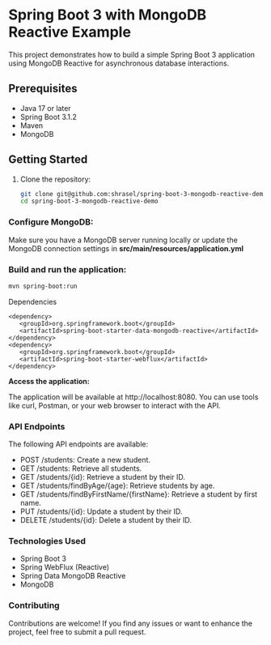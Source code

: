 # Spring Boot 3 with MongoDB Reactive Example

This project demonstrates how to build a simple Spring Boot 3 application using MongoDB Reactive for asynchronous database interactions.

## Prerequisites

- Java 17 or later
- Spring Boot 3.1.2
- Maven
- MongoDB

## Getting Started

1. Clone the repository:

   ```sh
   git clone git@github.com:shrasel/spring-boot-3-mongodb-reactive-demo.git
   cd spring-boot-3-mongodb-reactive-demo

### Configure MongoDB: ###

Make sure you have a MongoDB server running locally or update the MongoDB connection settings in **src/main/resources/application.yml**

### Build and run the application: ###

```sh
mvn spring-boot:run
```

Dependencies

```
<dependency>
   <groupId>org.springframework.boot</groupId>
   <artifactId>spring-boot-starter-data-mongodb-reactive</artifactId>
</dependency>
<dependency>
   <groupId>org.springframework.boot</groupId>
   <artifactId>spring-boot-starter-webflux</artifactId>
</dependency>
```
**Access the application:**

The application will be available at http://localhost:8080. You can use tools like curl, Postman, or your web browser to interact with the API.

### **API Endpoints** ###
The following API endpoints are available:

- POST /students: Create a new student.
- GET /students: Retrieve all students.
- GET /students/{id}: Retrieve a student by their ID.
- GET /students/findByAge/{age}: Retrieve students by age.
- GET /students/findByFirstName/{firstName}: Retrieve a student by first name.
- PUT /students/{id}: Update a student by their ID.
- DELETE /students/{id}: Delete a student by their ID.
### Technologies Used ###
- Spring Boot 3
- Spring WebFlux (Reactive)
- Spring Data MongoDB Reactive
- MongoDB
### Contributing ###
Contributions are welcome! If you find any issues or want to enhance the project, feel free to submit a pull request.